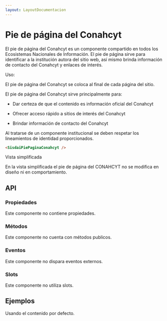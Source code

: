 ```yaml
---
layout: LayoutDocumentacion
---
```


# Pie de página del Conahcyt

El pie de página del Conahcyt es un componente compartido en todos los Ecosistemas Nacionales de Información. El pie de página sirve para identificar a la institución autora del sitio web, así mismo brinda información de contacto del Conahcyt y enlaces de interés.

Uso:

El pie de página del Conahcyt se coloca al final de cada página del sitio.

El pie de página del Conahcyt sirve principalmente para:

- Dar certeza de que el contenido es información oficial del Conahcyt

- Ofrecer acceso rápido a sitios de interés del Conahcyt

- Brindar información de contacto del Conahcyt

Al tratarse de un componente institucional se deben respetar los lineamientos de identidad proporcionados.

```html
<SisdaiPiePaginaConahcyt />
```

Vista simplificada

En la vista simplificada el pie de página del CONAHCYT no se modifica en diseño ni en comportamiento.

<section id="api">

## API

### Propiedades

Este componente no contiene propiedades.

### Métodos

Este componente no cuenta con métodos publicos.

### Eventos

Este componente no dispara eventos externos.

### Slots

Este componente no utiliza slots.

</section>
<section id="ejemplos">

## Ejemplos

Usando el contenido por defecto.

<utils-ejemplo-doc ruta="pie-pagina-conahcyt/basico.vue"/>

</section>
